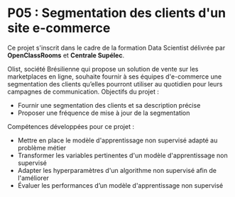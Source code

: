 # P05 : Segmentation des clients d'un site e-commerce
Ce projet s'inscrit dans le cadre de la formation Data Scientist délivrée par **OpenClassRooms** et **Centrale Supélec**.

Olist, société Brésilienne qui propose un solution de vente sur les marketplaces en ligne, souhaite fournir à ses équipes d'e-commerce une segmentation des clients qu’elles pourront utiliser au quotidien pour leurs campagnes de communication.
Objectifs du projet :
- Fournir une segmentation des clients et sa description précise
- Proposer une fréquence de mise à jour de la segmentation 


Compétences développées pour ce projet :
- Mettre en place le modèle d'apprentissage non supervisé adapté au problème métier
- Transformer les variables pertinentes d'un modèle d'apprentissage non supervisé
- Adapter les hyperparamètres d'un algorithme non supervisé afin de l'améliorer
- Évaluer les performances d’un modèle d'apprentissage non supervisé
